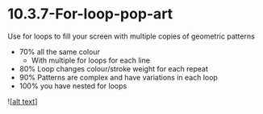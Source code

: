 # 10.3.7-For-loop-pop-art

Use for loops to fill your screen with multiple copies of geometric patterns

- 70% all the same colour
  - With multiple for loops for each line
- 80% Loop changes colour/stroke weight for each repeat
- 90% Patterns are complex and have variations in each loop
- 100% you have nested for loops  

![[alt text]([image.jpg](https://github.com/BHCSSD/10.3.7-For-loop-pop-art/blob/main/A1.webp)https://github.com/BHCSSD/10.3.7-For-loop-pop-art/blob/main/A1.webp)]
